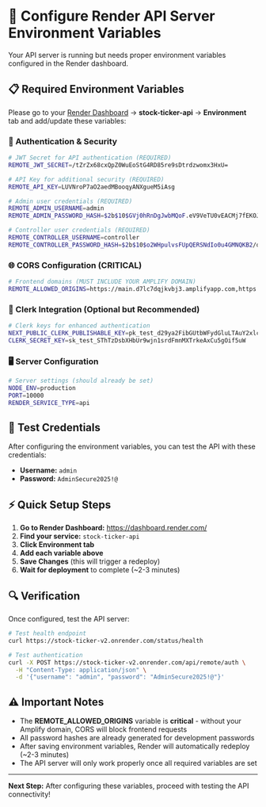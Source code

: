 # 🚀 Configure Render API Server Environment Variables

Your API server is running but needs proper environment variables configured in the Render dashboard.

## 📋 Required Environment Variables

Please go to your [Render Dashboard](https://dashboard.render.com/) → **stock-ticker-api** → **Environment** tab and add/update these variables:

### 🔐 Authentication & Security
```bash
# JWT Secret for API authentication (REQUIRED)
REMOTE_JWT_SECRET=/tZrZx68cxQpZ0WuEoStG4RD85re9sDtrdzwomx3HxU=

# API Key for additional security (REQUIRED)  
REMOTE_API_KEY=LUVNroP7aO2aedMBooqyANXgueM5iAsg

# Admin user credentials (REQUIRED)
REMOTE_ADMIN_USERNAME=admin
REMOTE_ADMIN_PASSWORD_HASH=$2b$10$GVj0hRnDgJwbMQoF.eV9VeTU0vEACMj7fEKOJrgFT604gW1xfkWpK

# Controller user credentials (REQUIRED)
REMOTE_CONTROLLER_USERNAME=controller
REMOTE_CONTROLLER_PASSWORD_HASH=$2b$10$o2WHpulvsFUpQERSNdIo0u4GMNQKB2/qTndXHqfa0Xtbv9EnZ52IO
```

### 🌐 CORS Configuration (CRITICAL)
```bash
# Frontend domains (MUST INCLUDE YOUR AMPLIFY DOMAIN)
REMOTE_ALLOWED_ORIGINS=https://main.d7lc7dqjkvbj3.amplifyapp.com,https://d7lc7dqjkvbj3.amplifyapp.com,http://localhost:3000
```

### 🔧 Clerk Integration (Optional but Recommended)
```bash
# Clerk keys for enhanced authentication
NEXT_PUBLIC_CLERK_PUBLISHABLE_KEY=pk_test_d29ya2FibGUtbWFydGluLTAuY2xlcmsuYWNjb3VudHMuZGV2JA
CLERK_SECRET_KEY=sk_test_SThTzDsbXHbUr9wjn1srdFmnMXTrkeAxCu5gOif5uW
```

### 🖥️ Server Configuration
```bash
# Server settings (should already be set)
NODE_ENV=production
PORT=10000
RENDER_SERVICE_TYPE=api
```

## 🧪 Test Credentials

After configuring the environment variables, you can test the API with these credentials:

- **Username:** `admin`
- **Password:** `AdminSecure2025!@`

## ⚡ Quick Setup Steps

1. **Go to Render Dashboard:** https://dashboard.render.com/
2. **Find your service:** `stock-ticker-api`
3. **Click Environment tab**
4. **Add each variable above**
5. **Save Changes** (this will trigger a redeploy)
6. **Wait for deployment** to complete (~2-3 minutes)

## 🔍 Verification

Once configured, test the API server:

```bash
# Test health endpoint
curl https://stock-ticker-v2.onrender.com/status/health

# Test authentication
curl -X POST https://stock-ticker-v2.onrender.com/api/remote/auth \
  -H "Content-Type: application/json" \
  -d '{"username": "admin", "password": "AdminSecure2025!@"}'
```

## ⚠️ Important Notes

- The **REMOTE_ALLOWED_ORIGINS** variable is **critical** - without your Amplify domain, CORS will block frontend requests
- All password hashes are already generated for development passwords
- After saving environment variables, Render will automatically redeploy (~2-3 minutes)
- The API server will only work properly once all required variables are set

---

**Next Step:** After configuring these variables, proceed with testing the API connectivity!